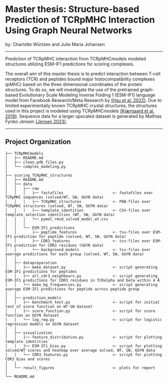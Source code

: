 # Master thesis: Structure-based Prediction of TCRpMHC Interaction Using Graph Neural Networks
by: Charlotte Würtzen and Julie Maria Johansen

------------
Prediction of TCRpMHC interaction from TCRpMHCmodels modeled structures utilizing ESM-IF1 predictions for scoring complexes.

The overall aim of this master thesis is to predict interaction between T-cell receptors (TCR) and peptides bound major histocompatibility complexes (pMHC) based on the three dimensional coordinates of the protein structures. To do so, we will investigate the use of the pretrained graph-based Evolutionary Scale Modeling Inverse Folding 1 (ESM-IF1) language model from Facebook Research/Meta Research by [(Hsu et al. 2022)](https://www.biorxiv.org/content/10.1101/2022.04.10.487779v2). 
Due to limited experimentally known TCRpMHC crystal structures, the structures used in this project is modeled using TCRpMHCmodels [(Kjærgaard et al. 2019)](https://doi.org/10.1038/s41598-019-50932-4). Sequence data for a larger upscaled dataset is generated by Mathias Fynbo Jensen [(Jensen 2023)](https://github.com/mnielLab/Master_MFJ/README.md).

------------



Project Organization
------------

    ├── TCRpMHCmodels
    │   ├── README.md
    │   ├── clean_pdb_files.py
    │   └── complex_modeling.py
    │
    ├── scoring_TCRpMHC_structures
    │   ├── README.md
    │   ├── data
    │   │   ├── raw
    │   │   │   ├── fastafiles                      <- fastafiles over TCRpMHC sequences (solved/WT, SW, GGYN data)
    │   │   │   ├── TCRpMHC_structures              <- PDB-files over TCRpMHC structures (solved, WT, SW, GGYN data)
    │   │   │   ├── template_identities             <- CSV-files over template selection identities (WT, SW, GGYN data)
    │   │   │   └── pymol_rmsd_solved_model_wt.csv
    │   │   │
    │   │   └── ESM-IF1_predictions
    │   │       ├── peptide_features                <- tsv-files over ESM-IF1 prediction for peptide (solved, WT, SW, GGYN data)
    │   │       ├── CDR3_features                   <- tsv-files over ESM-IF1 prediction for CDR3 residues (GGYN data)
    │   │       └── background_models               <- tsv-files over average predictions for each group (solved, WT, SW, GGYN data)
    │   │
    │   ├── datapreparation
    │   │   ├── make_dataset.py                     <- script generating ESM-IF1 predictions for peptides 
    │   │   ├── all_cdr3_neighbours.py              <- script generating ESM-IF1 predictions for CDR3 residues in TCRalpha and beta within 4 Å
    │   │   └── make_bg_frequencies.py              <- script generating average ESM-IF1 predictions for peptide across peptide group 
    │   │
    │   ├── prediction_models
    │   │   ├── benchmark_test.py                   <- script for initial test of score function on WT-SW dataset
    │   │   ├── score_function.py                   <- script for score function on GGYN dataset
    │   │   └── log_reg.py                          <- script for logistic regression models on GGYN dataset
    │   │
    │   ├── visualization  
    │   │   ├── feature_distribution.py             <- script for plotting template identities
    │   │   ├── ESM-IF1_bias.py                     <- script for plotting solved/WT scores and heatmap over average solved, WT, SW, GGYN data  
    │   │   └── CDR3_features.py                    <- script for plotting CDR3 bias and scores
    │   │
    │   └── result_figures                          <- plots for report
    │
    └── README.md
    
